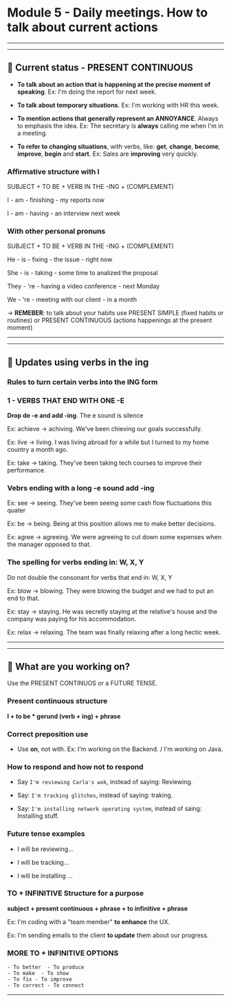 #  Module 5 - Daily meetings. How to talk about current actions

---
---

## :book: Current status - PRESENT CONTINUOUS

- **To talk about an action that is happening at the precise moment of speaking**. Ex: I'm doing the report for next week.

- **To talk about temporary situations**. Ex: I'm working with HR this week.

- **To mention actions that generally represent an ANNOYANCE**. Always to emphasis the idea. Ex: The secretary is **always** calling me when I'm in a meeting.

- **To refer to changing situations**, with verbs, like: **get**, **change**, **become**, **improve**, **begin** and **start**. Ex: Sales are **improving** very quickly.

### Affirmative structure with I

SUBJECT + TO BE + VERB IN THE -ING + (COMPLEMENT)

I - am - finishing - my reports now

I - am - having - an interview next week

### With other personal pronuns

SUBJECT + TO BE + VERB IN THE -ING + (COMPLEMENT)

He - is - fixing - the issue - right now

She - is - taking - some time to analized the proposal

They - 're - having a video conference - next Monday

We - 're - meeting with our client - in a month

-> **REMEBER**: to talk about your habits use PRESENT SIMPLE (fixed habits or routines) or PRESENT CONTINUOUS (actions happenings at the present moment)

---
---

## :book: Updates using verbs in the ing 

### Rules to turn certain verbs into the ING form

### 1 - VERBS THAT END WITH ONE -E

**Drop de -e and add -ing**. The e sound is silence 

Ex: achieve -> achiving. We've been chieving our goals successfully.

Ex: live -> living. I was living abroad for a while but I turned to my home country a month ago.

Ex: take -> taking. They've been taking tech courses to improve their performance.

### Vebrs ending with a long -e sound add -ing

Ex: see -> seeing. They've been seeing some cash flow fluctuations this quater

Ex: be -> being. Being at this position allows me to make better decisions.

Ex: agree -> agreeing. We were agreeing to cut down some expenses when the manager opposed to that.

### The spelling for verbs ending in: **W**, **X**, **Y**

Do not double the consonant for verbs that end in: W, X, Y

Ex: blow -> blowing. They were blowing the budget and we had to put an end to that.

Ex: stay -> staying. He was secretly staying at the relative's house and the company was paying for his accommodation.

Ex: relax -> relaxing. The team was finally relaxing after a long hectic week.

---
---

## :book: What are you working on?

Use the PRESENT CONTINUOS or a FUTURE TENSE.

### Present continuous structure

**I + to be * gerund (verb + ing) + phrase**

### Correct preposition use

- Use **on**, not with. Ex: I'm working on the Backend. / I'm working on Java.

### How to respond and how not to respond

- Say `I'm reviewing Carla's wok`, instead of saying: Reviewing.

- Say: `I'm tracking glitches`, instead of saying: traking.

- Say: `I'm installing network operating system`, instead of saing: Installing stuff.

### Future tense examples

- I will be reviewing...

- I will be tracking...
 
- I will be installing ...

### TO + INFINITIVE Structure for a purpose

**subject + present continuous + phrase + to infinitive + phrase**

Ex: I'm coding with a "team member" **to enhance** the UX.

Ex: I'm sending emails to the client **to update** them about our progress.

### MORE TO + INFINITIVE OPTIONS

```
- To better  - To produce
- To make  - To show
- To fix - To improve
- To correct - To connect
```

---
